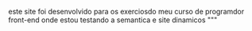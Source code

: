 este site foi desenvolvido para os exerciosdo  meu curso de programdor front-end onde estou testando a semantica  e site dinamicos """
